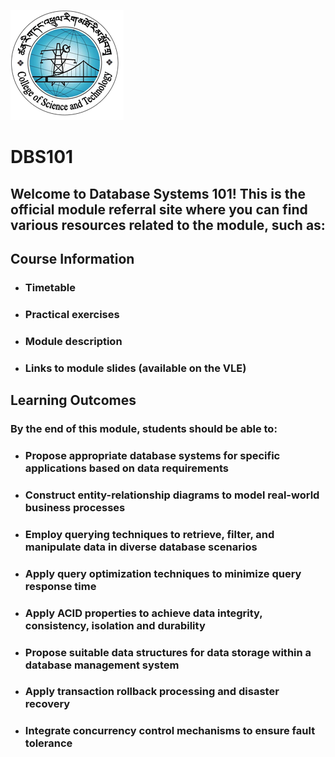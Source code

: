 
![image](assets/images/logo/cstlogo.png) 

# DBS101 

## Welcome to Database Systems 101! This is the official module referral site where you can find various resources related to the module, such as:

## Course Information
- ### Timetable
- ### Practical exercises
- ### Module description
- ### Links to module slides (available on the VLE)

## Learning Outcomes
### By the end of this module, students should be able to:

- ### Propose appropriate database systems for specific applications based on data requirements
- ### Construct entity-relationship diagrams to model real-world business processes
- ### Employ querying techniques to retrieve, filter, and manipulate data in diverse database scenarios
- ### Apply query optimization techniques to minimize query response time
- ### Apply ACID properties to achieve data integrity, consistency, isolation and durability
- ### Propose suitable data structures for data storage within a database management system
- ### Apply transaction rollback processing and disaster recovery
- ### Integrate concurrency control mechanisms to ensure fault tolerance